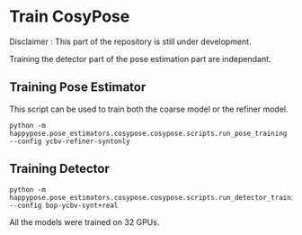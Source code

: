 # Train CosyPose

Disclaimer : This part of the repository is still under development.

 Training the detector part of the pose estimation part are independant.

## Training Pose Estimator

This script can be used to train both the coarse model or the refiner model.


```
python -m happypose.pose_estimators.cosypose.cosypose.scripts.run_pose_training --config ycbv-refiner-syntonly
```

## Training Detector

```
python -m happypose.pose_estimators.cosypose.cosypose.scripts.run_detector_training --config bop-ycbv-synt+real
```

All the models were trained on 32 GPUs.
